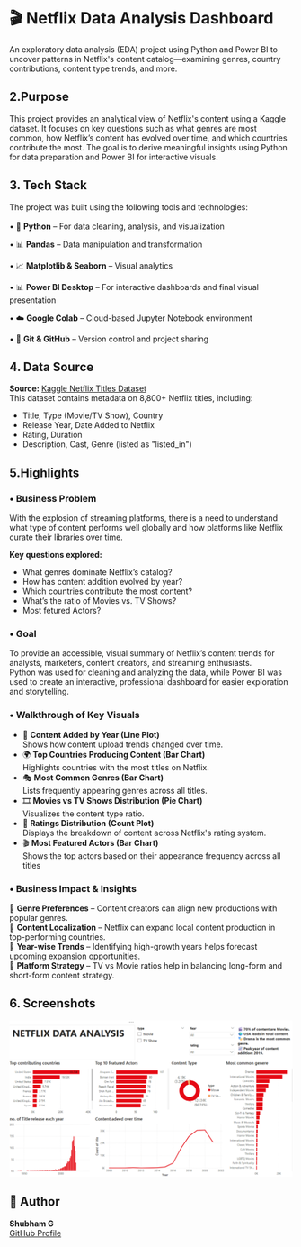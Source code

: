 # 🎬 Netflix Data Analysis Dashboard

An exploratory data analysis (EDA) project using Python and Power BI to uncover patterns in Netflix's content catalog—examining genres, country contributions, content type trends, and more.


## 2.Purpose  
This project provides an analytical view of Netflix's content using a Kaggle dataset. It focuses on key questions such as what genres are most common, how Netflix’s content has evolved over time, and which countries contribute the most. The goal is to derive meaningful insights using Python for data preparation and Power BI for interactive visuals.


## 3. Tech Stack  
The project was built using the following tools and technologies:<br>  
• 🐍 **Python** – For data cleaning, analysis, and visualization

• 📊 **Pandas** – Data manipulation and transformation 

• 📈 **Matplotlib & Seaborn** – Visual analytics

• 📊 **Power BI Desktop** – For interactive dashboards and final visual presentation

• ☁️ **Google Colab** – Cloud-based Jupyter Notebook environment

• 🐙 **Git & GitHub** – Version control and project sharing  


## 4. Data Source  
**Source:** [Kaggle Netflix Titles Dataset](https://www.kaggle.com/datasets/shivamb/netflix-shows)  
This dataset contains metadata on 8,800+ Netflix titles, including:  
- Title, Type (Movie/TV Show), Country  
- Release Year, Date Added to Netflix  
- Rating, Duration  
- Description, Cast, Genre (listed as "listed_in")


## 5.Highlights  

### • Business Problem  
With the explosion of streaming platforms, there is a need to understand what type of content performs well globally and how platforms like Netflix curate their libraries over time.

**Key questions explored:**  
- What genres dominate Netflix’s catalog?  
- How has content addition evolved by year?  
- Which countries contribute the most content?  
- What’s the ratio of Movies vs. TV Shows?
- Most fetured Actors?


### • Goal
To provide an accessible, visual summary of Netflix’s content trends for analysts, marketers, content creators, and streaming enthusiasts.  
Python was used for cleaning and analyzing the data, while Power BI was used to create an interactive, professional dashboard for easier exploration and storytelling.

### • Walkthrough of Key Visuals  
- 📅 **Content Added by Year (Line Plot)**  
  Shows how content upload trends changed over time.  
- 🌍 **Top Countries Producing Content (Bar Chart)**  
  Highlights countries with the most titles on Netflix.  
- 🎭 **Most Common Genres (Bar Chart)**  
  Lists frequently appearing genres across all titles.  
- 🎞️ **Movies vs TV Shows Distribution (Pie Chart)**  
  Visualizes the content type ratio.  
- 📌 **Ratings Distribution (Count Plot)**  
  Displays the breakdown of content across Netflix's rating system.
- 🎬 **Most Featured Actors (Bar Chart)**  
  Shows the top actors based on their appearance frequency across all titles

### • Business Impact & Insights  
📍 **Genre Preferences** – Content creators can align new productions with popular genres.  
📍 **Content Localization** – Netflix can expand local content production in top-performing countries.  
📍 **Year-wise Trends** – Identifying high-growth years helps forecast upcoming expansion opportunities.  
📍 **Platform Strategy** – TV vs Movie ratios help in balancing long-form and short-form content strategy.


## 6. Screenshots  
![Netflix EDA Screenshot](https://github.com/shubhamg124/Netflix-data-analysis/blob/main/Snapshot%20of%20Netflix%20data%20analysis.png )
## 📌 Author  
**Shubham G**  
[GitHub Profile](https://github.com/your-github-url)
